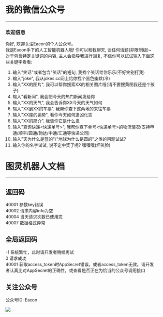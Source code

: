 # 我的微信公众号

------------
### 欢迎信息
你好, 欢迎关注Eacon的个人公众号。  
我是Eacon手下的人工智能机器人哦! 你可以和我聊天, 谈任何话题(非限制级)~  
对于包含特定关键词的内容, 主人会指导我进行回复, 不信你可以试试输入下面这些关键字看看:  
1) 输入"笑话"或者包含"笑话"的短句, 我找个笑话给你乐乐(不好笑别打我)  
2) 输入"joke", 我从jokes.cc网上给你找个黑色幽默(冷)  
3) 输入"XX的图片", 我可以帮你搜索XX的相关图片哦(请不要搜黄图我还是个孩子)  
4) 输入"看新闻", 我会把今天的热门新闻发给你  
5) 输入"XX的天气", 我会告诉你XX今天的天气如何  
6) 输入"XX到XX的车票", 我帮你查下这两地的来往车票  
7) 输入"XX座的运势", 看你今天如何逢凶化吉  
8) 输入"XX的简介", 我告你它是什么鬼  
9) 输入"查询快递<快递单号>", 我帮你查下单号<快递单号>的物流情况(支持申通/顺丰/圆通/韵达/中通/汇通等快递公司)  
10) 输入"天为什么是蓝的"/"地球为什么是圆的"之类的问题试试?  
11) 输入你的名字试试, 说不定中奖了呢? 嘿嘿嘿(坏笑脸)  



# 图灵机器人文档
----
## 返回码
40001	参数key错误  
40002	请求内容info为空  
40004	当天请求次数已使用完  
40007	数据格式异常  

## 全局返回码 
-1
系统繁忙，此时请开发者稍候再试  
0
请求成功  
40001
获取access_token时AppSecret错误，或者access_token无效。请开发者认真比对AppSecret的正确性，或查看是否正在为恰当的公众号调用接口  

## 关注公众号
公众号ID: Eacon 

![](http://qn.tangyingkang.com/image/weixin/qrcode_20170124.jpg) 
